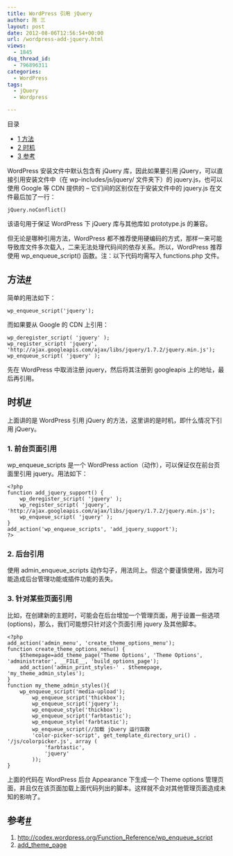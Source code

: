 ```yaml
---
title: WordPress 引用 jQuery
author: 陈 三
layout: post
date: 2012-08-06T12:56:54+00:00
url: /wordpress-add-jquery.html
views:
  - 1845
dsq_thread_id:
  - 796896311
categories:
  - WordPress
tags:
  - jQuery
  - Wordpress

---
```

<div id="toc_container" class="ml-l u-floatRight pure-u-1-1 pure-u-sm-2-5 toc_white no_bullets">
  <nav id="myaffix">
  
  <p class="toc-title">
    目录
  </p>
  
  <ul class="toc-list nav" role="menu">
    <li class="toc-list__item" role="menuitem">
      <a href="#i"><span class="toc_number toc_depth_1">1</span> 方法</a>
    </li>
    <li class="toc-list__item" role="menuitem">
      <a href="#i-2"><span class="toc_number toc_depth_1">2</span> 时机</a>
    </li>
    <li class="toc-list__item" role="menuitem">
      <a href="#i-3"><span class="toc_number toc_depth_1">3</span> 参考</a>
    </li>
  </ul></nav>
</div>

<div class="">
  <p>
    WordPress 安装文件中默认包含有 jQuery 库，因此如果要引用 jQuery，可以直接引用安装文件中（在 wp-includes/js/jquery/ 文件夹下）的 jquery.js，也可以使用 Google 等 CDN 提供的 &#8211; 它们间的区别仅在于安装文件中的 jquery.js 在文件最后加了一行：
  </p>
  
  <pre><code>jQuery.noConflict()
</code></pre>
  
  <p>
    该语句用于保证 WordPress 下 jQuery 库与其他库如 prototype.js 的兼容。
  </p>
  
  <p>
    但无论是哪种引用方法，WordPress 都不推荐使用硬编码的方式，那样一来可能导致库文件多次载入，二来无法处理代码间的依存关系。所以，WordPress 推荐使用 wp_enqueue_script() 函数。注：以下代码均需写入 functions.php 文件。
  </p>
  
  <h2 class="storycontent-h2">
    <span id="i">方法</span><a title="标题链接地址" class="u-floatRight hidden" id="heyi" href="#i"><span class="" aria-hidden="true">#</span></a>
  </h2>
  
  <p>
    简单的用法如下：
  </p>
  
  <pre><code>wp_enqueue_script('jquery');
</code></pre>
  
  <p>
    而如果要从 Google 的 CDN 上引用：
  </p>
  
  <pre><code>wp_deregister_script( 'jquery' );
wp_register_script( 'jquery', 'http://ajax.googleapis.com/ajax/libs/jquery/1.7.2/jquery.min.js');
wp_enqueue_script( 'jquery' );
</code></pre>
  
  <p>
    先在 WordPress 中取消注册 jquery，然后将其注册到 googleapis 上的地址，最后再引用。
  </p>
  
  <h2 class="storycontent-h2">
    <span id="i-2">时机</span><a title="标题链接地址" class="u-floatRight hidden" id="heyi-2" href="#i-2"><span class="" aria-hidden="true">#</span></a>
  </h2>
  
  <p>
    上面讲的是 WordPress 引用 jQuery 的方法，这里讲的是时机，即什么情况下引用 jQuery。
  </p>
  
  <h3>
    1. 前台页面引用
  </h3>
  
  <p>
    wp_enqueue_scripts 是一个 WordPress action（动作），可以保证仅在前台页面里引用 jquery。用法如下：
  </p>
  
  <pre><code>&lt;?php
function add_jquery_support() {
    wp_deregister_script( 'jquery' );
    wp_register_script( 'jquery', 'http://ajax.googleapis.com/ajax/libs/jquery/1.7.2/jquery.min.js');
    wp_enqueue_script( 'jquery' );
}    
add_action('wp_enqueue_scripts', 'add_jquery_support');
?&gt;
</code></pre>
  
  <h3>
    2. 后台引用
  </h3>
  
  <p>
    使用 admin_enqueue_scripts 动作勾子，用法同上。但这个要谨慎使用，因为可能造成后台管理功能或插件功能的丢失。
  </p>
  
  <h3>
    3. 针对某些页面引用
  </h3>
  
  <p>
    比如，在创建新的主题时，可能会在后台增加一个管理页面，用于设置一些选项(options)，那么，我们可能想只针对这个页面引用 jquery 及其他脚本。
  </p>
  
  <pre><code>&lt;?php
add_action('admin_menu', 'create_theme_options_menu');
function create_theme_options_menu() {  
    $themepage=add_theme_page('Theme Options', 'Theme Options', 'administrator', __FILE__, 'build_options_page');
    add_action('admin_print_styles-' . $themepage, 'my_theme_admin_styles');
}
function my_theme_admin_styles(){
    wp_enqueue_script('media-upload');
        wp_enqueue_script('thickbox');
        wp_enqueue_script('jquery');
        wp_enqueue_style('thickbox');
        wp_enqueue_script('farbtastic');
        wp_enqueue_style('farbtastic');
        wp_enqueue_script(//加载 jQuery 运行函数
        'color-picker-script', get_template_directory_uri() . '/js/colorpicker.js', array (
            'farbtastic',
            'jquery'
        ));
}
</code></pre>
  
  <p>
    上面的代码在 WordPress 后台 Appearance 下生成一个 Theme options 管理页面，并且仅在该页面加载上面代码列出的脚本。这样就不会对其他管理页面造成未知的影响了。
  </p>
  
  <h2 class="storycontent-h2">
    <span id="i-3">参考</span><a title="标题链接地址" class="u-floatRight hidden" id="heyi-3" href="#i-3"><span class="" aria-hidden="true">#</span></a>
  </h2>
  
  <ol>
    <li>
      <a href="http://codex.wordpress.org/Function_Reference/wp_enqueue_script">http://codex.wordpress.org/Function_Reference/wp_enqueue_script</a>
    </li>
    <li>
      <a href="http://codex.wordpress.org/Function_Reference/add_theme_page">add_theme_page</a>
    </li>
  </ol>
</div>